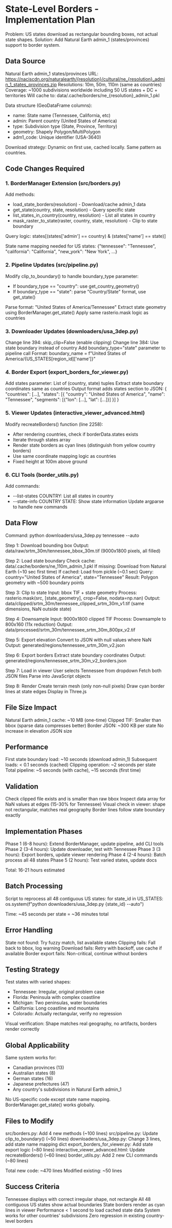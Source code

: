 # State-Level Borders - Implementation Plan

Problem: US states download as rectangular bounding boxes, not actual state shapes.
Solution: Add Natural Earth admin_1 (states/provinces) support to border system.

## Data Source

Natural Earth admin_1 states/provinces
URL: https://naciscdn.org/naturalearth/{resolution}/cultural/ne_{resolution}_admin_1_states_provinces.zip
Resolutions: 10m, 50m, 110m (same as countries)
Coverage: ~1000 subdivisions worldwide including 50 US states + DC + territories
Will cache to: data/.cache/borders/ne_{resolution}_admin_1.pkl

Data structure (GeoDataFrame columns):
- name: State name (Tennessee, California, etc)
- admin: Parent country (United States of America)
- type: Subdivision type (State, Province, Territory)
- geometry: Shapely Polygon/MultiPolygon
- adm1_code: Unique identifier (USA-3640)

Download strategy: Dynamic on first use, cached locally. Same pattern as countries.

## Code Changes Required

### 1. BorderManager Extension (src/borders.py)

Add methods:
- load_state_borders(resolution) - Download/cache admin_1 data
- get_state(country, state, resolution) - Query specific state
- list_states_in_country(country, resolution) - List all states in country
- mask_raster_to_state(raster, country, state, resolution) - Clip to state boundary

Query logic: states[(states['admin'] == country) & (states['name'] == state)]

State name mapping needed for US states:
{"tennessee": "Tennessee", "california": "California", "new_york": "New York", ...}

### 2. Pipeline Updates (src/pipeline.py)

Modify clip_to_boundary() to handle boundary_type parameter:
- If boundary_type == "country": use get_country_geometry()
- If boundary_type == "state": parse "Country/State" format, use get_state()

Parse format: "United States of America/Tennessee"
Extract state geometry using BorderManager.get_state()
Apply same rasterio.mask logic as countries

### 3. Downloader Updates (downloaders/usa_3dep.py)

Change line 394: skip_clip=False (enable clipping)
Change line 384: Use state boundary instead of country
Add boundary_type="state" parameter to pipeline call
Format: boundary_name = f"United States of America/{US_STATES[region_id]['name']}"

### 4. Border Export (export_borders_for_viewer.py)

Add states parameter: List of (country, state) tuples
Extract state boundary coordinates same as countries
Output format adds states section to JSON:
{
  "countries": [...],
  "states": [{
    "country": "United States of America",
    "name": "Tennessee",
    "segments": [{"lon": [...], "lat": [...]}]
  }]
}

### 5. Viewer Updates (interactive_viewer_advanced.html)

Modify recreateBorders() function (line 2258):
- After rendering countries, check if borderData.states exists
- Iterate through states array
- Render state borders as cyan lines (distinguish from yellow country borders)
- Use same coordinate mapping logic as countries
- Fixed height at 100m above ground

### 6. CLI Tools (border_utils.py)

Add commands:
- --list-states COUNTRY: List all states in country
- --state-info COUNTRY STATE: Show state information
Update argparse to handle new commands

## Data Flow

Command: python downloaders/usa_3dep.py tennessee --auto

Step 1: Download bounding box
Output: data/raw/srtm_30m/tennessee_bbox_30m.tif (9000x1800 pixels, all filled)

Step 2: Load state boundary
Check cache: data/.cache/borders/ne_110m_admin_1.pkl
If missing: Download from Natural Earth (~10 sec first time)
If cached: Load from pickle (~0.1 sec)
Query: country="United States of America", state="Tennessee"
Result: Polygon geometry with ~500 boundary points

Step 3: Clip to state
Input: bbox TIF + state geometry
Process: rasterio.mask(src, [state_geometry], crop=False, nodata=np.nan)
Output: data/clipped/srtm_30m/tennessee_clipped_srtm_30m_v1.tif (same dimensions, NaN outside state)

Step 4: Downsample
Input: 9000x1800 clipped TIF
Process: Downsample to 800x160 (11x reduction)
Output: data/processed/srtm_30m/tennessee_srtm_30m_800px_v2.tif

Step 5: Export elevation
Convert to JSON with null values where NaN
Output: generated/regions/tennessee_srtm_30m_v2.json

Step 6: Export borders
Extract state boundary coordinates
Output: generated/regions/tennessee_srtm_30m_v2_borders.json

Step 7: Load in viewer
User selects Tennessee from dropdown
Fetch both JSON files
Parse into JavaScript objects

Step 8: Render
Create terrain mesh (only non-null pixels)
Draw cyan border lines at state edges
Display in Three.js

## File Size Impact

Natural Earth admin_1 cache: ~10 MB (one-time)
Clipped TIF: Smaller than bbox (sparse data compresses better)
Border JSON: ~300 KB per state
No increase in elevation JSON size

## Performance

First state boundary load: ~10 seconds (download admin_1)
Subsequent loads: < 0.1 seconds (cached)
Clipping operation: ~2 seconds per state
Total pipeline: ~5 seconds (with cache), ~15 seconds (first time)

## Validation

Check clipped file exists and is smaller than raw bbox
Inspect data array for NaN values at edges (15-30% for Tennessee)
Visual check in viewer: shape not rectangular, matches real geography
Border lines follow state boundary exactly

## Implementation Phases

Phase 1 (6-8 hours): Extend BorderManager, update pipeline, add CLI tools
Phase 2 (3-4 hours): Update downloader, test with Tennessee
Phase 3 (3 hours): Export borders, update viewer rendering
Phase 4 (2-4 hours): Batch process all 48 states
Phase 5 (2 hours): Test varied states, update docs

Total: 16-21 hours estimated

## Batch Processing

Script to reprocess all 48 contiguous US states:
for state_id in US_STATES:
    os.system(f"python downloaders/usa_3dep.py {state_id} --auto")

Time: ~45 seconds per state = ~36 minutes total

## Error Handling

State not found: Try fuzzy match, list available states
Clipping fails: Fall back to bbox, log warning
Download fails: Retry with backoff, use cache if available
Border export fails: Non-critical, continue without borders

## Testing Strategy

Test states with varied shapes:
- Tennessee: Irregular, original problem case
- Florida: Peninsula with complex coastline
- Michigan: Two peninsulas, water boundaries
- California: Long coastline and mountains
- Colorado: Actually rectangular, verify no regression

Visual verification: Shape matches real geography, no artifacts, borders render correctly

## Global Applicability

Same system works for:
- Canadian provinces (13)
- Australian states (8)
- German states (16)
- Japanese prefectures (47)
- Any country's subdivisions in Natural Earth admin_1

No US-specific code except state name mapping. BorderManager.get_state() works globally.

## Files to Modify

src/borders.py: Add 4 new methods (~100 lines)
src/pipeline.py: Update clip_to_boundary() (~50 lines)
downloaders/usa_3dep.py: Change 3 lines, add state name mapping dict
export_borders_for_viewer.py: Add state export logic (~80 lines)
interactive_viewer_advanced.html: Update recreateBorders() (~60 lines)
border_utils.py: Add 2 new CLI commands (~80 lines)

Total new code: ~470 lines
Modified existing: ~50 lines

## Success Criteria

Tennessee displays with correct irregular shape, not rectangle
All 48 contiguous US states show actual boundaries
State borders render as cyan lines in viewer
Performance < 1 second to load cached state data
System works for other countries' subdivisions
Zero regression in existing country-level borders

